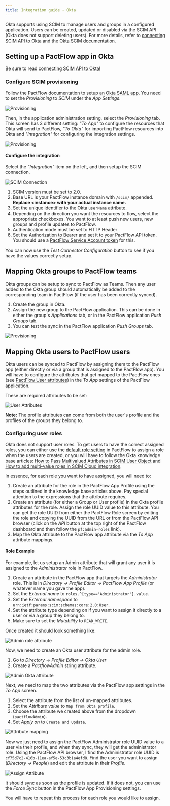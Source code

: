 ```yaml
---
title: Integration guide - Okta
---
```


Okta supports using SCIM to manage users and groups in a configured application. Users can be created, updated or 
disabled via the SCIM API (Okta does not support deleting users). For more details, refer to
[connecting SCIM API to Okta](https://developer.okta.com/docs/guides/scim-provisioning-integration-connect/main/) and the
[Okta SCIM documentation](https://developer.okta.com/docs/concepts/scim/).  

## Setting up a PactFlow app in Okta

Be sure to read [connecting SCIM API to Okta](https://developer.okta.com/docs/guides/scim-provisioning-integration-connect/main/)!

### Configure SCIM provisioning

Follow the PactFlow documentation to setup [an Okta SAML app](/docs/user-interface/settings/authentication#okta).
You need to set the *Provisioning* to *SCIM* under the *App Settings*. 

![Provisioning](/scim/okta-0.png)

Then, in the application administration setting, 
select the *Provisioning* tab. This screen has 3 different setting: *"To App"* to 
configure the resources that Okta will send to PactFlow, *"To Okta"* for importing PactFlow resources into Okta and 
*"Integration"* for configuring the integration settings.

![Provisioning](/scim/okta-1.png)

#### Configure the integration

Select the *"Integration"* item on the left, and then setup the SCIM connection.

![SCIM Connection](/scim/okta-scim-connection.png)

1. SCIM version must be set to 2.0.
2. Base URL is your PactFlow instance domain with `/scim/` appended. **Replace &lt;instance&gt; with your actual instance name.**
3. Set the unique identifier to the Okta `userName` attribute.
4. Depending on the direction you want the resources to flow, select the appropriate checkboxes. You want to at least push new users, new groups and profile updates to PactFlow.
5. Authentication mode must be set to HTTP Header
6. Set the Authorization to Bearer and set it to your PactFlow API token. You should use a [PactFlow Service Account token](/docs/user-interface/settings/users#system-accounts) for this.  

You can now use the *Test Connector Configuration* button to see if you have the values correctly setup.

## Mapping Okta groups to PactFlow teams

Okta groups can be setup to sync to PactFlow as Teams. Then any user added to the Okta group should automatically be
added to the corresponding team in PactFlow (if the user has been correctly synced).

1. Create the group in Okta.
2. Assign the new group to the PactFlow application. This can be done in either the group's *Applications* tab, or in the PactFlow application *Push Groups* tab.
3. You can test the sync in the PactFlow application *Push Groups* tab.

![Provisioning](/scim/okta-groups.png)

## Mapping Okta users to PactFlow users

Okta users can be synced to PactFlow by assigning them to the PactFlow app (either directly or via a group that is 
assigned to the PactFlow app). You will have to configure the attributes that get mapped to the PactFlow ones (see 
[PactFlow User attributes](/docs/scim/main#users)) in the *To App* settings of the PactFlow application.

These are required attributes to be set:

![User Attributes](/scim/okta-user-attr.png)

**Note:** The profile attributes can come from both the user's profile and the profiles of the groups they belong to. 

### Configuring user roles

Okta does not support user roles. To get users to have the correct assigned roles, you can either use the [default
role setting](/docs/user-interface/settings/preferences#default-role) in PactFlow to assign a role when the users are
created, or you will have to follow the Okta knowledge base articles: [How to Pass Multivalued Attributes in SCIM User Object](https://support.okta.com/help/s/article/How-to-Pass-Multivalued-Attributes-in-SCIM-User-Object)
and [How to add multi-value roles in SCIM Cloud integration](https://support.okta.com/help/s/article/How-to-add-multivalue-roles-in-SCIM-Cloud-integration).

In essence, for each role you want to have assigned, you will need to:
1. Create an attribute for the role in the PactFlow App Profile using the steps outlined in the knowledge base articles above. 
   Pay special attention to the expressions that the attribute requires.
2. Create an attribute (for either a Group or User profile) in the Okta profile attributes for the role. Assign the role 
   UUID value to this attribute. You can get the role UUID from either the PactFlow Role screen by editing the role and 
   copying the UUID from the URL or from the PactFlow API browser (click on the *API* button at the top right of the 
   PactFlow dashboard and then follow the `pf:admin-roles` link).
3. Map the Okta attribute to the PactFlow app attribute via the *To App* attribute mappings.

#### Role Example

For example, let us setup an Admin attribute that will grant any user it is assigned to the *Administrator* role in PactFlow.

1. Create an attribute in the PactFlow app that targets the *Administrator* role. This is in *Directory -> 
   Profile Editor -> PactFlow App Profile* (or whatever name you gave the app).
2. Set the *External name* to `roles.^[type=='Administrator'].value`.
3. Set the *External namespace* to `urn:ietf:params:scim:schemas:core:2.0:User`.
4. Set the attribute type depending on if you want to assign it directly to a user or via a group they belong to.
5. Make sure to set the *Mutability* to `READ_WRITE`.

Once created it should look something like:

![Admin role attribute](/scim/okta-role-1.png)

Now, we need to create an Okta user attribute for the admin role.

1. Go to *Directory -> Profile Editor -> Okta User*
2. Create a *PactflowAdmin* string attribute.

![Admin Okta attribute](/scim/okta-role-2.png)

Next, we need to map the two attributes via the PactFlow app settings in the *To App* screen.

1. Select the attribute from the list of un-mapped attributes.
2. Set the *Attribute value* to `Map from Okta profile`.
3. Choose the attribute we created above from the dropdown (`pactflowAdmin`).
4. Set *Apply on* to `Create and Update`.

![Attribute mapping](/scim/okta-role-3.png)

Now we just need to assign the PactFlow Administrator role UUID value to a user via their profile, and when they sync, 
they will get the administrator role. Using the PactFlow API browser, I find the Administrator role UUID is 
`cf75d7c2-416b-11ea-af5e-53c3b1a4efd8`. Find the user you want to assign (*Directory -> People*) and edit the attribute
in their *Profile*.

![Assign Attribute](/scim/okta-role-4.png)

It should sync as soon as the profile is updated. If it does not, you can use the *Force Sync* button in the PactFlow 
App Provisioning settings.

You will have to repeat this process for each role you would like to assign.
